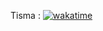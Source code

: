 Tisma : [![wakatime](https://wakatime.com/badge/user/a16f794f-b91d-4818-8dfc-d768ce605ece/project/7ae2dc71-8f2f-4692-a832-5235c2434b31.svg)](https://wakatime.com/badge/user/a16f794f-b91d-4818-8dfc-d768ce605ece/project/7ae2dc71-8f2f-4692-a832-5235c2434b31)
